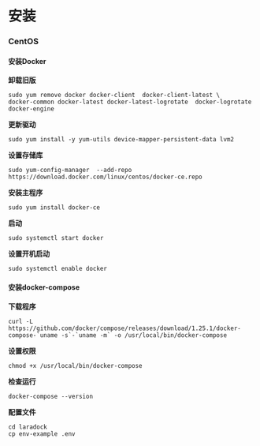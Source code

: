 # 安装

### CentOS

#### 安装Docker

**卸载旧版**

```
sudo yum remove docker docker-client  docker-client-latest \
docker-common docker-latest docker-latest-logrotate  docker-logrotate docker-engine
```

**更新驱动**

```
sudo yum install -y yum-utils device-mapper-persistent-data lvm2
```

**设置存储库**

```
sudo yum-config-manager  --add-repo https://download.docker.com/linux/centos/docker-ce.repo
```

**安装主程序**

```
sudo yum install docker-ce
```

**启动**

```
sudo systemctl start docker
```

**设置开机启动**

```
sudo systemctl enable docker
```

#### 安装docker-compose

**下载程序**

    curl -L https://github.com/docker/compose/releases/download/1.25.1/docker-compose-`uname -s`-`uname -m` -o /usr/local/bin/docker-compose

**设置权限**

```
chmod +x /usr/local/bin/docker-compose
```

**检查运行**

```
docker-compose --version
```

**配置文件**

```
cd laradock
cp env-example .env
```



